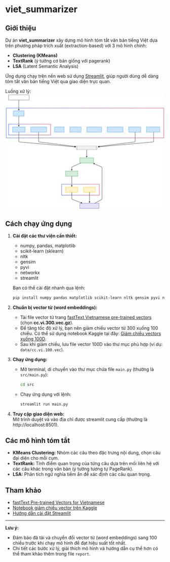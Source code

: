 # viet_summarizer

## Giới thiệu
Dự án **viet_summarizer** xây dựng mô hình tóm tắt văn bản tiếng Việt dựa trên phương pháp trích xuất (extraction-based) với 3 mô hình chính:
- **Clustering (KMeans)**
- **TextRank** (ý tưởng cơ bản giống với pagerank)
- **LSA** (Latent Semantic Analysis)

Ứng dụng chạy trên nền web sử dụng [Streamlit](https://streamlit.io/), giúp người dùng dễ dàng tóm tắt văn bản tiếng Việt qua giao diện trực quan.

Luồng xử lý: ![Mermaid Chart](https://github.com/BestBeo/viet_summarizer/raw/master/Mermaid_Chart.svg)

## Cách chạy ứng dụng
1. **Cài đặt các thư viện cần thiết:**
   - numpy, pandas, matplotlib
   - scikit-learn (sklearn)
   - nltk
   - gensim
   - pyvi
   - networkx
   - streamlit

   Bạn có thể cài đặt nhanh qua lệnh:
   ```sh
   pip install numpy pandas matplotlib scikit-learn nltk gensim pyvi networkx streamlit
   ```

2. **Chuẩn bị vector từ (word embeddings):**
   - Tải file vector từ trang [fastText Vietnamese pre-trained vectors](https://fasttext.cc/docs/en/crawl-vectors.html) (chọn **cc.vi.300.vec.gz**).
   - Để tăng tốc độ xử lý, bạn nên giảm chiều vector từ 300 xuống 100 chiều. Có thể sử dụng notebook Kaggle tại đây: [Giảm chiều vectors xuống 100D](https://www.kaggle.com/code/thonghutin/gi-m-chi-u/output).
   - Sau khi giảm chiều, lưu file vector 100D vào thư mục phù hợp (ví dụ: `data/cc.vi.100.vec`).

3. **Chạy ứng dụng:**
   - Mở terminal, di chuyển vào thư mục chứa file `main.py` (thường là `src/main.py`):
     ```sh
     cd src
     ```
   - Chạy ứng dụng với lệnh:
     ```sh
     streamlit run main.py
     ```

4. **Truy cập giao diện web:**  
   Mở trình duyệt và vào địa chỉ được streamlit cung cấp (thường là http://localhost:8501).

## Các mô hình tóm tắt
- **KMeans Clustering:** Nhóm các câu theo đặc trưng nội dung, chọn câu đại diện cho mỗi cụm.
- **TextRank:** Tính điểm quan trọng của từng câu dựa trên mối liên hệ với các câu khác trong văn bản (ý tưởng tương tự PageRank).
- **LSA:** Phân tích ngữ nghĩa tiềm ẩn để xác định các câu quan trọng.

## Tham khảo
- [fastText Pre-trained Vectors for Vietnamese](https://fasttext.cc/docs/en/crawl-vectors.html)
- [Notebook giảm chiều vector trên Kaggle](https://www.kaggle.com/code/thonghutin/gi-m-chi-u/output)
- [Hướng dẫn cài đặt Streamlit](https://docs.streamlit.io/library/get-started/installation)

---

**Lưu ý:**  
- Đảm bảo đã tải và chuyển đổi vector từ (word embeddings) sang 100 chiều trước khi chạy mô hình để đạt hiệu suất tốt nhất.
- Chi tiết các bước xử lý, giải thích mô hình và hướng dẫn cụ thể hơn có thể tham khảo thêm trong file `report`.
